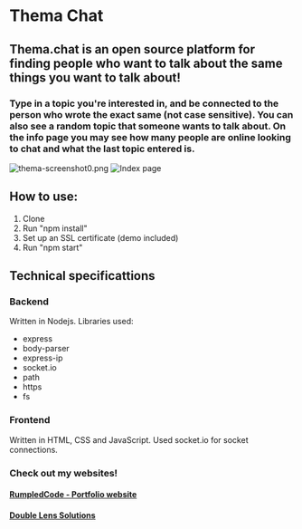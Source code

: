 # Thema Chat
## Thema.chat is an open source platform for finding people who want to talk about the same things you want to talk about!
### Type in a topic you're interested in, and be connected to the person who wrote the exact same (not case sensitive). You can also see a random topic that someone wants to talk about. On the info page you may see how many people are online looking to chat and what the last topic entered is.
![thema-screenshot0.png](https://i.postimg.cc/X70ffh9K/thema-screenshot0.png)
![Index page](https://i.postimg.cc/1RVBcw2S/thema-screenshot1.png)

## How to use:
1. Clone
2. Run "npm install"
4. Set up an SSL certificate (demo included)
5. Run "npm start"

## Technical specificattions
### Backend
Written in Nodejs.
Libraries used:
* express
* body-parser
* express-ip
* socket.io
* path
* https
* fs

### Frontend
Written in HTML, CSS and JavaScript. Used socket.io for socket connections.


### Check out my websites!
#### [RumpledCode - Portfolio website](https://rumpledcode.com)
#### [Double Lens Solutions](https://double-lens.com)
